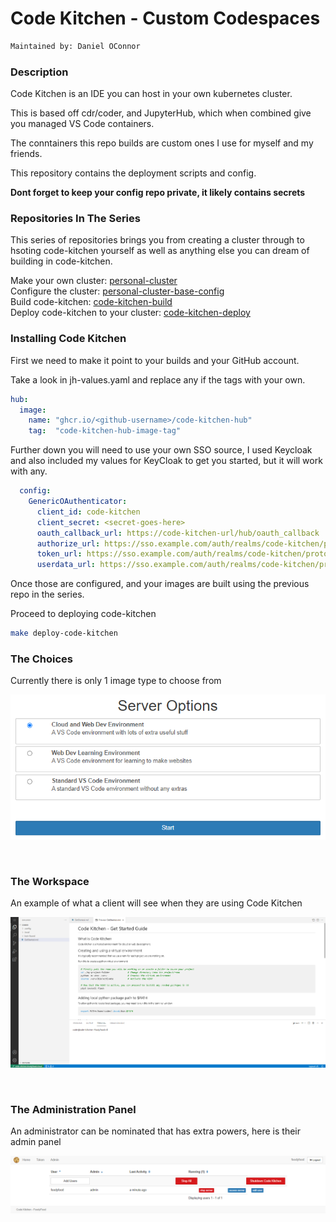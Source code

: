 # Code Kitchen - Custom Codespaces

```bash
Maintained by: Daniel OConnor
```

### Description

Code Kitchen is an IDE you can host in your own kubernetes cluster. 

This is based off cdr/coder, and JupyterHub, which when combined give you managed VS Code containers.

The conntainers this repo builds are custom ones I use for myself and my friends.

This repository contains the deployment scripts and config.

<b>Dont forget to keep your config repo private, it likely contains secrets</b>


### Repositories In The Series

This series of repositories brings you from creating a cluster through to hsoting code-kitchen yourself as well as anything else you can dream of building in code-kitchen.

Make your own cluster: [personal-cluster](https://github.com/FoodyFood/personal-cluster) \
Configure the cluster: [personal-cluster-base-config](https://github.com/FoodyFood/personal-cluster-base-config) \
Build code-kitchen: [code-kitchen-build](https://github.com/FoodyFood/code-kitchen-build) \
Deploy code-kitchen to your cluster: [code-kitchen-deploy](https://github.com/FoodyFood/code-kitchen-deploy)


### Installing Code Kitchen

First we need to make it point to your builds and your GitHub account.

Take a look in jh-values.yaml and replace any if the <github-username> tags with your own.

```yaml
hub:
  image:
    name: "ghcr.io/<github-username>/code-kitchen-hub"
    tag:  "code-kitchen-hub-image-tag"
```

Further down you will need to use your own SSO source, I used Keycloak and also included my values for KeyCloak to get you started, but it will work with any.

```yaml
  config:
    GenericOAuthenticator:
      client_id: code-kitchen
      client_secret: <secret-goes-here>
      oauth_callback_url: https://code-kitchen-url/hub/oauth_callback
      authorize_url: https://sso.example.com/auth/realms/code-kitchen/protocol/openid-connect/auth
      token_url: https://sso.example.com/auth/realms/code-kitchen/protocol/openid-connect/token
      userdata_url: https://sso.example.com/auth/realms/code-kitchen/protocol/openid-connect/userinfo
```

Once those are configured, and your images are built using the previous repo in the series.

Proceed to deploying code-kitchen 

```bash
make deploy-code-kitchen
```

### The Choices
Currently there is only 1 image type to choose from

![server-options](docs/server-options.PNG)

<br>

### The Workspace
An example of what a client will see when they are using Code Kitchen

![coder](docs/workspace.PNG)

<br>

### The Administration Panel
An administrator can be nominated that has extra powers, here is their admin panel

![code-kitchen-admin-area](docs/admin-area.PNG)

<br>

